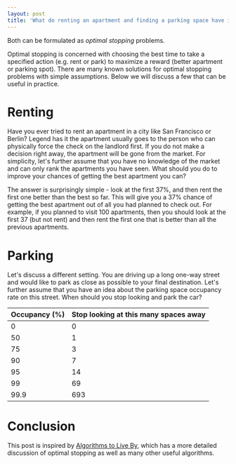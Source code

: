 ```yaml
---
layout: post
title: 'What do renting an apartment and finding a parking space have in common?'
---
```


Both can be formulated as *optimal stopping* problems.

Optimal stopping is concerned with choosing the best time to take a specified action (e.g. rent or park) to maximize a reward (better apartment or parking spot). There are many known solutions for optimal stopping problems with simple assumptions. Below we will discuss a few that can be useful in practice.

# Renting
Have you ever tried to rent an apartment in a city like San Francisco or Berlin? Legend has it the apartment usually goes to the person who can physically force the check on the landlord first. If you do not make a decision right away, the apartment will be gone from the market. For simplicity, let's further assume that you have no knowledge of the market and can only rank the apartments you have seen. What should you do to improve your chances of getting the best apartment you can?

The answer is surprisingly simple - look at the first 37%, and then rent the first one better than the best so far. This will give you a 37% chance of getting the best apartment out of all you had planned to check out. For example, if you planned to visit 100 apartments, then you should look at the first 37 (but not rent) and then rent the first one that is better than all the previous apartments.

# Parking
Let's discuss a different setting. You are driving up a long one-way street and would like to park as close as possible to your final destination. Let's further assume that you have an idea about the parking space occupancy rate on this street. When should you stop looking and park the car?

| Occupancy (%)  | Stop looking at this many spaces away|
|----------------|-----------------|
| 0              | 0               |
| 50             | 1               |
| 75             | 3               |
| 90             | 7               |
| 95             | 14              |
| 99             | 69              |
| 99.9           | 693             |


# Conclusion
This post is inspired by [Algorithms to Live By](https://algorithmstoliveby.com/), which has a more detailed discussion of optimal stopping as well as many other useful algorithms.